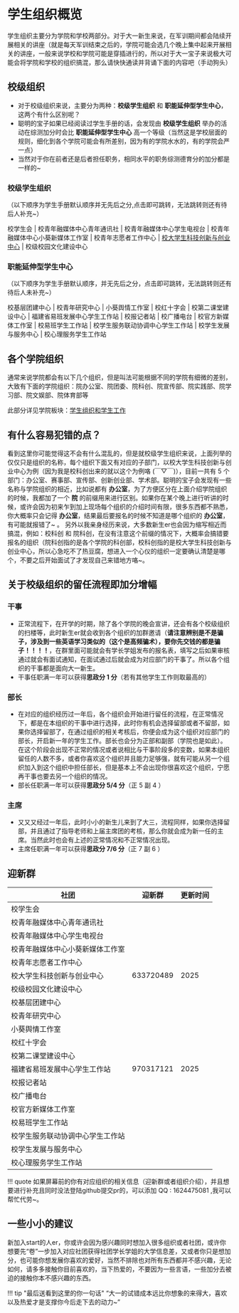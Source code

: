 # 学生组织概览

学生组织主要分为学院和学校两部分。对于大一新生来说，在军训期间都会陆续开展相关的讲座（就是每天军训结束之后的，学院可能会选几个晚上集中起来开展相关的讲座，一般来说学校和学院可能是穿插进行的，所以对于大一宝子来说极大可能会将学院和学校的组织搞混，那么请快快通读并背诵下面的内容吧（手动狗头）

## 校级组织

- 对于校级组织来说，主要分为两种：**校级学生组织** 和 **职能延伸型学生中心**，这两个有什么区别呢？
- 聪明的宝子如果已经阅读过学生手册的话，会发现由 **校级学生组织** 举办的活动在综测加分时会比 **职能延伸型学生中心** 高一个等级（当然这是学校层面的规则，细化到各个学院可能会有所差别，因为有的学院水水的，有的学院会严一点）
- 当然对于你在前者还是后者担任职务，相同水平的职务综测德育分的加分都是一样的~

### 校级学生组织

（以下顺序为学生手册默认顺序并无先后之分,点击即可跳转，无法跳转则还有待后人补充~）

校学生会 | 校青年融媒体中心青年通讯社 |
校青年融媒体中心学生电视台 | 校青年融媒体中心小葵新媒体工作室 
| 校青年志愿者工作中心 | [校大学生科技创新与创业中心](./campus-wide/kc.md) | 
校级校园文化建设中心

### 职能延伸型学生中心

（以下顺序为学生手册默认顺序，并无先后之分，点击即可跳转，无法跳转则还有待后人未补充~）

校基层团建中心 | 校青年研究中心 | 小葵舆情工作室 | 
校红十字会 | 校第二课堂建设中心 | 
福建省易班发展中心学生工作站 | 校报记者站 | 校广播电台 
| 校官方新媒体工作室 | 校易班学生工作站 | 
校学生服务联动协调中心学生工作站 | 校学生发展与服务中心 | 
校心理服务学生工作站

## 各个学院组织

通常来说学院都会有以下几个组织，但是叫法可能根据不同的学院有细微的差别，大致有下面的学院组织：院办公室、院团委、院科创、院宣传部、院实践部、院学习部、院文娱部、院体育部等

此部分详见学院板块：[学生组织和学生工作](../service/group.md)

## 有什么容易犯错的点？

看到这里你可能觉得这不会有什么混乱的，但是就校级学生组织来说，上面列举的仅仅只是组织的名称，每个组织下面又有对应的子部门，以校大学生科技创新与创业中心为例（因为我是校科创出来的就以这个为例咯 (￣▽￣)），目前一共有 5 个部门：办公室、赛事部、宣传部、创新创业部、学术部。聪明的宝子会发现有一些名称与学院组织的相近，比如说都有 **办公室**，为了方便区分在上面介绍学院组织的时候，我都加了一个 **院** 的前缀用来进行区别。如果你在某个晚上进行听讲的时候，或许会因为初来乍到加上现场每个组织的介绍时间有限，很多东西都不熟悉，你大概率只会记得 **办公室**，结果最后要报名的时候不知道是哪个组织的 **办公室**，有可能就报错了~ 。 另外以我亲身经历来说，大多数新生er也会因为缩写相近而搞混，例如：校科创 和 院科创，在没有注意这个前缀的情况下，大概率会搞错要报名的组织（院科创指的是各个学院的科创部，校科创指的是校大学生科技创新与创业中心，所以心急吃不了热豆腐，想进入一个心仪的组织一定要确认清楚是哪个，不要之后开始面试了才发现自己来错地方咯~。

## 关于校级组织的留任流程即加分增幅

### 干事

- 正常流程下，在开学的时期，除了各个学院的晚会宣讲，还会有各个校级组织的扫楼等，此时新生er就会收到各个组织的加群邀请（**请注意辨别是不是骗子，涉及到一些英语学习类似的（这个是高频骗术），要你先交钱的都是骗子！！！！**，在群里面可能就会有学长学姐发布的报名表，填写之后如果审核通过就会有面试通知，在面试通过后就会成为对应部门的干事了。所以各个组织的干事都是面向大一新生。
- 干事任职满一年可以获得**思政分 1 分**（若有其他学生工作则取最高的）

### 部长

- 在对应的组织经历过一年后，各个组织会开始进行留任的流程，在正常情况下，都是在本组织的干事中进行选择，此时你有机会选择留部或者不留部，如果你选择留部了，在通过组织的相关考核后，你便会成为这个组织对应部门的部长，开启新一年的学生工作。部长也会分为正部和副部（学院也是如此）。在这个阶段会出现不正常的情况或者说相比与干事阶段多的变数，如果本组织留任的人数不多，或者你喜欢这个组织并且能力足够强，就有可能从另一个组织加入到这个组织中担任部长，但是基本上不会出现你很喜欢这个组织，宁愿再干事也要去另一个组织的情况。
- 部长任职满一年可以获得**思政分 5/4 分**（正 5 副 4 ）

### 主席

- 又又又经过一年后，此时小小的新生儿来到了大三，流程同样，如果你选择留部，并且通过了指导老师和上届主席团的考核，那么你就会成为新一任的主席。当然此时也会有上述的正常情况和不正常情况出现。
- 主席任职满一年可以获得**思政分 7/6 分**（正 7 副 6 ）

## 迎新群

| 社团 | 迎新群 | 更新时间 |
|------|-------|-------|
| 校学生会 | | |
| 校青年融媒体中心青年通讯社 | | |
| 校青年融媒体中心学生电视台 | | |
| 校青年融媒体中心小葵新媒体工作室 | | |
| 校青年志愿者工作中心 | | |
| 校大学生科技创新与创业中心 |633720489 |2025|
| 校级校园文化建设中心 | | |
| 校基层团建中心 | | |
| 校青年研究中心 | | |
| 小葵舆情工作室 | | |
| 校红十字会 | | |
| 校第二课堂建设中心 | | |
| 福建省易班发展中心学生工作站 |970317121 |2025 |
| 校报记者站 | | |
| 校广播电台 | | |
| 校官方新媒体工作室 | | |
| 校易班学生工作站 | | |
| 校学生服务联动协调中心学生工作站 | | |
| 校学生发展与服务中心 | | |
| 校心理服务学生工作站 | | |

!!! quote
    如果屏幕前的你有对应组织的相关信息（迎新群或者组织介绍），并且想要进行补充且同时没法登陆github提交pr的，可以添加 QQ : 1624475081 ,我可以帮忙代劳~。

## 一些小小的建议

新加入start的人er，你或许会因为感兴趣同时想加入很多组织或者社团，或许你想要先“卷”一步加入对应社团获得社团学长学姐的大学信息差，又或者你只是想加分，也可能你想发展你喜欢的爱好，当然不排除也对所有东西都并不感兴趣，无论如何，请多多接触你目前喜欢的，当下热爱的，不要因为一些言语，一些加分去被迫的接触你本不感兴趣的东西。

!!! tip "最后送看到这里的你一句话"
    “大一的试错成本远比你想象的来得大，喜欢以及热爱才是支撑你今后走下去的动力~”